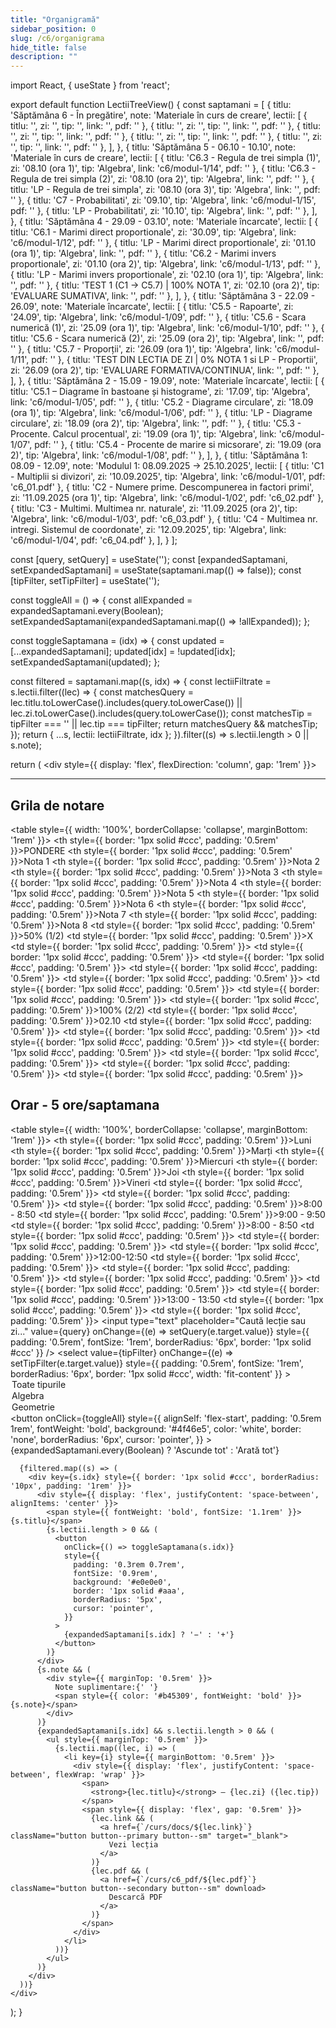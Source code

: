 ```yaml
---
title: "Organigramă"
sidebar_position: 0
slug: /c6/organigrama
hide_title: false
description: ""
---
```

import React, { useState } from 'react';


export default function LectiiTreeView() {
  const saptamani = [
        {
      titlu: 'Săptămâna 6 - În pregătire',
      note: 'Materiale în curs de creare',
      lectii: [
        { titlu: '', zi: '', tip: '', link: '', pdf: '' },
        { titlu: '', zi: '', tip: '', link: '', pdf: '' },
        { titlu: '', zi: '', tip: '', link: '', pdf: '' },
        { titlu: '', zi: '', tip: '', link: '', pdf: '' },
        { titlu: '', zi: '', tip: '', link: '', pdf: '' },
      ],
    },
        {
      titlu: 'Săptămâna 5 - 06.10 - 10.10',
      note: 'Materiale în curs de creare',
      lectii: [
        { titlu: 'C6.3 - Regula de trei simpla (1)', zi: '08.10 (ora 1)', tip: 'Algebra', link: 'c6/modul-1/14', pdf: '' },
        { titlu: 'C6.3 - Regula de trei simpla (2)', zi: '08.10 (ora 2)', tip: 'Algebra', link: '', pdf: '' },
        { titlu: 'LP - Regula de trei simpla', zi: '08.10 (ora 3)', tip: 'Algebra', link: '', pdf: '' },
        { titlu: 'C7 - Probabilitati', zi: '09.10', tip: 'Algebra', link: 'c6/modul-1/15', pdf: '' },
        { titlu: 'LP - Probabilitati', zi: '10.10', tip: 'Algebra', link: '', pdf: '' },
      ],
    },
    {
      titlu: 'Săptămâna 4 - 29.09 - 03.10',
      note: 'Materiale încarcate',
      lectii: [
        { titlu: 'C6.1 - Marimi direct proportionale', zi: '30.09', tip: 'Algebra', link: 'c6/modul-1/12', pdf: '' },
        { titlu: 'LP - Marimi direct proportionale', zi: '01.10 (ora 1)', tip: 'Algebra', link: '', pdf: '' },
        { titlu: 'C6.2 - Marimi invers proportionale', zi: '01.10 (ora 2)', tip: 'Algebra', link: 'c6/modul-1/13', pdf: '' },
        { titlu: 'LP - Marimi invers proportionale', zi: '02.10 (ora 1)', tip: 'Algebra', link: '', pdf: '' },
        { titlu: 'TEST 1 (C1 -> C5.7) | 100% NOTA 1', zi: '02.10 (ora 2)', tip: 'EVALUARE SUMATIVA', link: '', pdf: '' },
      ],
    }, 
        {
      titlu: 'Săptămâna 3 - 22.09 - 26.09',
      note: 'Materiale încarcate',
      lectii: [
        { titlu: 'C5.5 - Rapoarte', zi: '24.09', tip: 'Algebra', link: 'c6/modul-1/09', pdf: '' },
        { titlu: 'C5.6 - Scara numerică (1)', zi: '25.09 (ora 1)', tip: 'Algebra', link: 'c6/modul-1/10', pdf: '' },
        { titlu: 'C5.6 - Scara numerică (2)', zi: '25.09 (ora 2)', tip: 'Algebra', link: '', pdf: '' },
        { titlu: 'C5.7 - Proporții', zi: '26.09 (ora 1)', tip: 'Algebra', link: 'c6/modul-1/11', pdf: '' },
        { titlu: 'TEST DIN LECTIA DE ZI | 0% NOTA 1 si LP - Proportii', zi: '26.09 (ora 2)', tip: 'EVALUARE FORMATIVA/CONTINUA', link: '', pdf: '' },
      ],
    },
    {
      titlu: 'Săptămâna 2 - 15.09 - 19.09',
      note: 'Materiale încarcate',
      lectii: [
        { titlu: 'C5.1 – Diagrame în bastoane și histograme', zi: '17.09', tip: 'Algebra', link: 'c6/modul-1/05', pdf: '' },
        { titlu: 'C5.2 - Diagrame circulare', zi: '18.09 (ora 1)', tip: 'Algebra', link: 'c6/modul-1/06', pdf: '' },
        { titlu: 'LP - Diagrame circulare', zi: '18.09 (ora 2)', tip: 'Algebra', link: '', pdf: '' },
        { titlu: 'C5.3 - Procente. Calcul procentual', zi: '19.09 (ora 1)', tip: 'Algebra', link: 'c6/modul-1/07', pdf: '' },
        { titlu: 'C5.4 - Procente de marire si micsorare', zi: '19.09 (ora 2)', tip: 'Algebra', link: 'c6/modul-1/08', pdf: '' },
      ],
    }, 
    {
      titlu: 'Săptămâna 1: 08.09 - 12.09',
      note: 'Modulul 1: 08.09.2025 -> 25.10.2025',
      lectii: [
        { titlu: 'C1 - Multiplii si divizori', zi: '10.09.2025', tip: 'Algebra', link: 'c6/modul-1/01', pdf: 'c6_01.pdf' },
        { titlu: 'C2 - Numere prime. Descompunerea in factori primi', zi: '11.09.2025 (ora 1)', tip: 'Algebra', link: 'c6/modul-1/02', pdf: 'c6_02.pdf' },
        { titlu: 'C3 - Multimi. Multimea nr. naturale', zi: '11.09.2025 (ora 2)', tip: 'Algebra', link: 'c6/modul-1/03', pdf: 'c6_03.pdf' },
        { titlu: 'C4 - Multimea nr. intregi. Sistemul de coordonate', zi: '12.09.2025', tip: 'Algebra', link: 'c6/modul-1/04', pdf: 'c6_04.pdf' },
      ],
    }
  ];

  const [query, setQuery] = useState('');
  const [expandedSaptamani, setExpandedSaptamani] = useState(saptamani.map(() => false));
  const [tipFilter, setTipFilter] = useState('');

  const toggleAll = () => {
    const allExpanded = expandedSaptamani.every(Boolean);
    setExpandedSaptamani(expandedSaptamani.map(() => !allExpanded));
  };

  const toggleSaptamana = (idx) => {
    const updated = [...expandedSaptamani];
    updated[idx] = !updated[idx];
    setExpandedSaptamani(updated);
  };

  const filtered = saptamani.map((s, idx) => {
    const lectiiFiltrate = s.lectii.filter((lec) => {
      const matchesQuery =
        lec.titlu.toLowerCase().includes(query.toLowerCase()) ||
        lec.zi.toLowerCase().includes(query.toLowerCase());
      const matchesTip = tipFilter === '' || lec.tip === tipFilter;
      return matchesQuery && matchesTip;
    });
    return { ...s, lectii: lectiiFiltrate, idx };
  }).filter((s) => s.lectii.length > 0 || s.note);

  return (
    <div style={{ display: 'flex', flexDirection: 'column', gap: '1rem' }}>
    <hr /><h2>
      Grila de notare
      </h2>
      <table style={{ width: '100%', borderCollapse: 'collapse', marginBottom: '1rem' }}>
        <thead>
          <tr>
            <th style={{ border: '1px solid #ccc', padding: '0.5rem' }}>PONDERE</th>
            <th style={{ border: '1px solid #ccc', padding: '0.5rem' }}>Nota 1</th>
            <th style={{ border: '1px solid #ccc', padding: '0.5rem' }}>Nota 2</th>
            <th style={{ border: '1px solid #ccc', padding: '0.5rem' }}>Nota 3</th>
            <th style={{ border: '1px solid #ccc', padding: '0.5rem' }}>Nota 4</th>
            <th style={{ border: '1px solid #ccc', padding: '0.5rem' }}>Nota 5</th>
            <th style={{ border: '1px solid #ccc', padding: '0.5rem' }}>Nota 6</th>
            <th style={{ border: '1px solid #ccc', padding: '0.5rem' }}>Nota 7</th>
            <th style={{ border: '1px solid #ccc', padding: '0.5rem' }}>Nota 8</th>
          </tr>
        </thead>
        <tbody>
          <tr>
            <td style={{ border: '1px solid #ccc', padding: '0.5rem' }}>50% (1/2)</td>
            <td style={{ border: '1px solid #ccc', padding: '0.5rem' }}>X</td>
            <td style={{ border: '1px solid #ccc', padding: '0.5rem' }}></td>
            <td style={{ border: '1px solid #ccc', padding: '0.5rem' }}></td>
            <td style={{ border: '1px solid #ccc', padding: '0.5rem' }}></td>
            <td style={{ border: '1px solid #ccc', padding: '0.5rem' }}></td>
            <td style={{ border: '1px solid #ccc', padding: '0.5rem' }}></td>
            <td style={{ border: '1px solid #ccc', padding: '0.5rem' }}></td>
            <td style={{ border: '1px solid #ccc', padding: '0.5rem' }}></td>
          </tr>
          <tr>
            <td style={{ border: '1px solid #ccc', padding: '0.5rem' }}>100% (2/2)</td>
            <td style={{ border: '1px solid #ccc', padding: '0.5rem' }}>02.10</td>
            <td style={{ border: '1px solid #ccc', padding: '0.5rem' }}></td>
            <td style={{ border: '1px solid #ccc', padding: '0.5rem' }}></td>
            <td style={{ border: '1px solid #ccc', padding: '0.5rem' }}></td>
            <td style={{ border: '1px solid #ccc', padding: '0.5rem' }}></td>
            <td style={{ border: '1px solid #ccc', padding: '0.5rem' }}></td>
            <td style={{ border: '1px solid #ccc', padding: '0.5rem' }}></td>
            <td style={{ border: '1px solid #ccc', padding: '0.5rem' }}></td>
          </tr>
        </tbody>
      </table>
      <h2>
      Orar - 5 ore/saptamana
      </h2>
      <table style={{ width: '100%', borderCollapse: 'collapse', marginBottom: '1rem' }}>
        <thead>
          <tr>
            <th style={{ border: '1px solid #ccc', padding: '0.5rem' }}>Luni</th>
            <th style={{ border: '1px solid #ccc', padding: '0.5rem' }}>Marți</th>
            <th style={{ border: '1px solid #ccc', padding: '0.5rem' }}>Miercuri</th>
            <th style={{ border: '1px solid #ccc', padding: '0.5rem' }}>Joi</th>
            <th style={{ border: '1px solid #ccc', padding: '0.5rem' }}>Vineri</th>
          </tr>
        </thead>
        <tbody>
          <tr>
            <td style={{ border: '1px solid #ccc', padding: '0.5rem' }}></td>
            <td style={{ border: '1px solid #ccc', padding: '0.5rem' }}></td>
            <td style={{ border: '1px solid #ccc', padding: '0.5rem' }}>8:00 - 8:50</td>
            <td style={{ border: '1px solid #ccc', padding: '0.5rem' }}>9:00 - 9:50</td>
            <td style={{ border: '1px solid #ccc', padding: '0.5rem' }}>8:00 - 8:50</td>
          </tr>
          <tr>
            <td style={{ border: '1px solid #ccc', padding: '0.5rem' }}></td>
            <td style={{ border: '1px solid #ccc', padding: '0.5rem' }}></td>
            <td style={{ border: '1px solid #ccc', padding: '0.5rem' }}>12:00-12:50</td>
            <td style={{ border: '1px solid #ccc', padding: '0.5rem' }}></td>
            <td style={{ border: '1px solid #ccc', padding: '0.5rem' }}></td>
          </tr>
                    <tr>
            <td style={{ border: '1px solid #ccc', padding: '0.5rem' }}></td>
            <td style={{ border: '1px solid #ccc', padding: '0.5rem' }}></td>
            <td style={{ border: '1px solid #ccc', padding: '0.5rem' }}>13:00 - 13:50</td>
            <td style={{ border: '1px solid #ccc', padding: '0.5rem' }}></td>
            <td style={{ border: '1px solid #ccc', padding: '0.5rem' }}></td>
          </tr>
        </tbody>
      </table>
      <input
        type="text"
        placeholder="Caută lecție sau zi..."
        value={query}
        onChange={(e) => setQuery(e.target.value)}
        style={{ padding: '0.5rem', fontSize: '1rem', borderRadius: '6px', border: '1px solid #ccc' }}
      />
      <select
        value={tipFilter}
        onChange={(e) => setTipFilter(e.target.value)}
        style={{ padding: '0.5rem', fontSize: '1rem', borderRadius: '6px', border: '1px solid #ccc', width: 'fit-content' }}
      >
        <option value="">Toate tipurile</option>
        <option value="Algebra">Algebra</option>
        <option value="Geometrie">Geometrie</option>
      </select>
      <button
        onClick={toggleAll}
        style={{
          alignSelf: 'flex-start',
          padding: '0.5rem 1rem',
          fontWeight: 'bold',
          background: '#4f46e5',
          color: 'white',
          border: 'none',
          borderRadius: '6px',
          cursor: 'pointer',
        }}
      >
        {expandedSaptamani.every(Boolean) ? 'Ascunde tot' : 'Arată tot'}
      </button>

      {filtered.map((s) => (
        <div key={s.idx} style={{ border: '1px solid #ccc', borderRadius: '10px', padding: '1rem' }}>
          <div style={{ display: 'flex', justifyContent: 'space-between', alignItems: 'center' }}>
            <span style={{ fontWeight: 'bold', fontSize: '1.1rem' }}>{s.titlu}</span>
            {s.lectii.length > 0 && (
              <button
                onClick={() => toggleSaptamana(s.idx)}
                style={{
                  padding: '0.3rem 0.7rem',
                  fontSize: '0.9rem',
                  background: '#e0e0e0',
                  border: '1px solid #aaa',
                  borderRadius: '5px',
                  cursor: 'pointer',
                }}
              >
                {expandedSaptamani[s.idx] ? '−' : '+'}
              </button>
            )}
          </div>
          {s.note && (
            <div style={{ marginTop: '0.5rem' }}>
              Note suplimentare:{' '}
              <span style={{ color: '#b45309', fontWeight: 'bold' }}>{s.note}</span>
            </div>
          )}
          {expandedSaptamani[s.idx] && s.lectii.length > 0 && (
            <ul style={{ marginTop: '0.5rem' }}>
              {s.lectii.map((lec, i) => (
                <li key={i} style={{ marginBottom: '0.5rem' }}>
                  <div style={{ display: 'flex', justifyContent: 'space-between', flexWrap: 'wrap' }}>
                    <span>
                      <strong>{lec.titlu}</strong> – {lec.zi} ({lec.tip})
                    </span>
                    <span style={{ display: 'flex', gap: '0.5rem' }}>
                      {lec.link && (
                        <a href={`/curs/docs/${lec.link}`} className="button button--primary button--sm" target="_blank">
                          Vezi lecția
                        </a>
                      )}
                      {lec.pdf && (
                        <a href={`/curs/c6_pdf/${lec.pdf}`} className="button button--secondary button--sm" download>
                          Descarcă PDF
                        </a>
                      )}
                    </span>
                  </div>
                </li>
              ))}
            </ul>
          )}
        </div>
      ))}
    </div>
  );
}